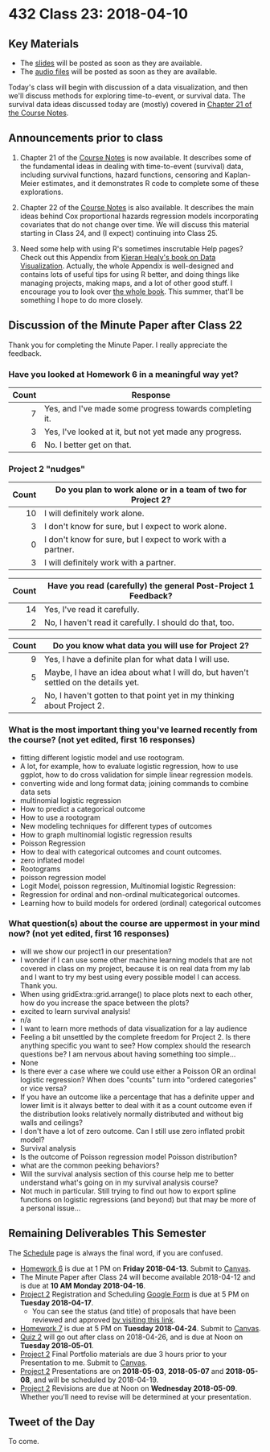 # 432 Class 23: 2018-04-10

## Key Materials

- The [slides](https://github.com/THOMASELOVE/432-2018/tree/master/slides/class23) will be posted as soon as they are available.
- The [audio files](https://github.com/THOMASELOVE/432-2018/tree/master/slides/class23) will be posted as soon as they are available.

Today's class will begin with discussion of a data visualization, and then we'll discuss methods for exploring time-to-event, or survival data. The survival data ideas discussed today are (mostly) covered in [Chapter 21 of the Course Notes](https://thomaselove.github.io/432-notes/). 

## Announcements prior to class

1. Chapter 21 of the [Course Notes](https://thomaselove.github.io/432-notes/) is now available. It describes some of the fundamental ideas in dealing with time-to-event (survival) data, including survival functions, hazard functions, censoring and Kaplan-Meier estimates, and it demonstrates R code to complete some of these explorations.

2. Chapter 22 of the [Course Notes](https://thomaselove.github.io/432-notes/) is also available. It describes the main ideas behind Cox proportional hazards regression models incorporating covariates that do not change over time. We will discuss this material starting in Class 24, and (I expect) continuing into Class 25.

3. Need some help with using R's sometimes inscrutable Help pages? Check out this Appendix from [Kieran Healy's book on Data Visualization](http://socviz.co/appendix.html#a-little-more-about-r). Actually, the whole Appendix is well-designed and contains lots of useful tips for using R better, and doing things like managing projects, making maps, and a lot of other good stuff. I encourage you to look over [the whole book](http://socviz.co/index.html#preface). This summer, that'll be something I hope to do more closely.

## Discussion of the Minute Paper after Class 22

Thank you for completing the Minute Paper. I really appreciate the feedback.

### Have you looked at Homework 6 in a meaningful way yet?

Count | Response
----: | -------------------------------------------------------
7 | Yes, and I've made some progress towards completing it.
3 | Yes, I've looked at it, but not yet made any progress.
6 | No. I better get on that.

### Project 2 "nudges"

Count | **Do you plan to work alone or in a team of two for Project 2?**
----: | --------------------------------------------------------------
10 | I will definitely work alone.
3 | I don't know for sure, but I expect to work alone.
0 | I don't know for sure, but I expect to work with a partner.
3 | I will definitely work with a partner.

Count | **Have you read (carefully) the general Post-Project 1 Feedback?**
----: | ------------------------------------------------------------------
14 | Yes, I've read it carefully.
2 | No, I haven't read it carefully. I should do that, too.


Count | **Do you know what data you will use for Project 2?**
----: | -----------------------------------------------------
9 | Yes, I have a definite plan for what data I will use.
5 | Maybe, I have an idea about what I will do, but haven't settled on the details yet.
2 | No, I haven't gotten to that point yet in my thinking about Project 2.

### What is the most important thing you've learned recently from the course? (not yet edited, first 16 responses)

- fitting different logistic model and use rootogram.
- A lot, for example, how to evaluate logistic regression, how to use ggplot, how to do cross validation for simple linear regression models.
- converting wide and long format data; joining commands to combine data sets
- multinomial logistic regression
- How to predict a categorical outcome
- How to use a rootogram
- New modeling techniques for different types of outcomes
- How to graph multinomial logistic regression results 
- Poisson Regression
- How to deal with categorical outcomes and count outcomes. 
- zero inflated model
- Rootograms
- poisson regression model 
- Logit Model, poisson regression, Multinomial logistic Regression:
- Regression for ordinal and non-ordinal multicategorical outcomes.
- Learning how to build models for ordered (ordinal) categorical outcomes

### What question(s) about the course are uppermost in your mind now? (not yet edited, first 16 responses)

- will we show our project1 in our presentation?
- I wonder if I can use some other machine learning models that are not covered in class on my project, because it is on real data from my lab and I want to try my best using every possible model I can access. Thank you.
- When using gridExtra::grid.arrange() to place plots next to each other, how do you increase the space between the plots?
- excited to learn survival analysis!
- n/a
- I want to learn more methods of data visualization for a lay audience
- Feeling a bit unsettled by the complete freedom for Project 2. Is there anything specific you want to see? How complex should the research questions be? I am nervous about having something too simple...
- None
- Is there ever a case where we could use either a Poisson OR an ordinal logistic regression? When does "counts" turn into "ordered categories" or vice versa?
- If you have an outcome like a percentage that has a definite upper and lower limit is it always better to deal with it as a count outcome even if the distribution looks relatively normally distributed and without big walls and ceilings?
- I don't have a lot of zero outcome. Can I still use zero inflated probit model?
- Survival analysis
- Is the outcome of Poisson regression model Poisson distribution?
- what are the common peeking behaviors?
- Will the survival analysis section of this course help me to better understand what's going on in my survival analysis course?
- Not much in particular. Still trying to find out how to export spline functions on logistic regressions (and beyond) but that may be more of a personal issue...

## Remaining Deliverables This Semester

The [Schedule](https://github.com/THOMASELOVE/432-2018/blob/master/SCHEDULE.md) page is always the final word, if you are confused.

- [Homework 6](https://github.com/THOMASELOVE/432-2018/tree/master/assignments/hw6) is due at 1 PM on **Friday 2018-04-13**. Submit to [Canvas](https://canvas.case.edu/).
- The Minute Paper after Class 24 will become available 2018-04-12 and is due at **10 AM Monday 2018-04-16**.
- [Project 2](https://github.com/THOMASELOVE/432-2018/tree/master/projects/project2) Registration and Scheduling [Google Form](https://goo.gl/forms/Zfgnq5pyAAzAlmUm1) is due at 5 PM on **Tuesday 2018-04-17**.
    - You can see the status (and title) of proposals that have been reviewed and approved [by visiting this link](https://github.com/THOMASELOVE/432-2018/blob/master/projects/project2/APPROVED.md).
- [Homework 7](https://github.com/THOMASELOVE/432-2018/tree/master/assignments/hw7) is due at 5 PM on **Tuesday 2018-04-24**. Submit to [Canvas](https://canvas.case.edu/).
- [Quiz 2](https://github.com/THOMASELOVE/432-2018/tree/master/quizzes/quiz2) will go out after class on 2018-04-26, and is due at Noon on **Tuesday 2018-05-01**.
- [Project 2](https://github.com/THOMASELOVE/432-2018/tree/master/projects/project2) Final Portfolio materials are due 3 hours prior to your Presentation to me. Submit to [Canvas](https://canvas.case.edu/).
- [Project 2](https://github.com/THOMASELOVE/432-2018/tree/master/projects/project2) Presentations are on **2018-05-03**, **2018-05-07** and **2018-05-08**, and will be scheduled by 2018-04-19.
- [Project 2](https://github.com/THOMASELOVE/432-2018/tree/master/projects/project2) Revisions are due at Noon on **Wednesday 2018-05-09**. Whether you'll need to revise will be determined at your presentation.

## Tweet of the Day

To come.
